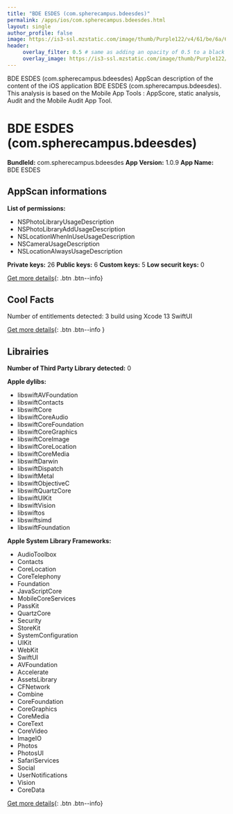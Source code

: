 ```yaml
---
title: "BDE ESDES (com.spherecampus.bdeesdes)"
permalink: /apps/ios/com.spherecampus.bdeesdes.html
layout: single
author_profile: false
image: https://is3-ssl.mzstatic.com/image/thumb/Purple122/v4/61/be/6a/61be6a1d-3f9c-5ea8-e686-5d7429d52145/AppIcon-0-0-1x_U007emarketing-0-0-0-5-0-0-sRGB-0-0-0-GLES2_U002c0-512MB-85-220-0-0.png/512x512bb.jpg
header: 
     overlay_filter: 0.5 # same as adding an opacity of 0.5 to a black background
     overlay_image: https://is3-ssl.mzstatic.com/image/thumb/Purple122/v4/61/be/6a/61be6a1d-3f9c-5ea8-e686-5d7429d52145/AppIcon-0-0-1x_U007emarketing-0-0-0-5-0-0-sRGB-0-0-0-GLES2_U002c0-512MB-85-220-0-0.png/512x512bb.jpg
---
```

BDE ESDES (com.spherecampus.bdeesdes) AppScan description of the content of the iOS application BDE ESDES (com.spherecampus.bdeesdes). This analysis is based on the Mobile App Tools : AppScore, static analysis, Audit and the Mobile Audit App Tool.

# BDE ESDES (com.spherecampus.bdeesdes)

**BundleId:** com.spherecampus.bdeesdes
**App Version:** 1.0.9
**App Name:** BDE ESDES


## AppScan informations 

**List of permissions:** 
- NSPhotoLibraryUsageDescription
- NSPhotoLibraryAddUsageDescription
- NSLocationWhenInUseUsageDescription
- NSCameraUsageDescription
- NSLocationAlwaysUsageDescription
  
  
**Private keys:** 26
**Public keys:** 6
**Custom keys:** 5
**Low securit keys:** 0
  
[Get more details](/pricing.html){: .btn .btn--info}

## Cool Facts

Number of entitlements detected: 3
build using Xcode 13
SwiftUI
  
[Get more details](/pricing.html){: .btn .btn--info }

## Librairies 
**Number of Third Party Library detected:** 0


**Apple dylibs:**
- libswiftAVFoundation
- libswiftContacts
- libswiftCore
- libswiftCoreAudio
- libswiftCoreFoundation
- libswiftCoreGraphics
- libswiftCoreImage
- libswiftCoreLocation
- libswiftCoreMedia
- libswiftDarwin
- libswiftDispatch
- libswiftMetal
- libswiftObjectiveC
- libswiftQuartzCore
- libswiftUIKit
- libswiftVision
- libswiftos
- libswiftsimd
- libswiftFoundation


**Apple System Library Frameworks:**
- AudioToolbox
- Contacts
- CoreLocation
- CoreTelephony
- Foundation
- JavaScriptCore
- MobileCoreServices
- PassKit
- QuartzCore
- Security
- StoreKit
- SystemConfiguration
- UIKit
- WebKit
- SwiftUI
- AVFoundation
- Accelerate
- AssetsLibrary
- CFNetwork
- Combine
- CoreFoundation
- CoreGraphics
- CoreMedia
- CoreText
- CoreVideo
- ImageIO
- Photos
- PhotosUI
- SafariServices
- Social
- UserNotifications
- Vision
- CoreData


  
[Get more details](/pricing.html){: .btn .btn--info}

